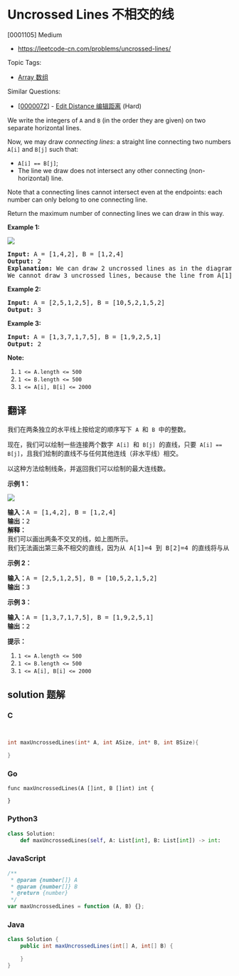 # Uncrossed Lines 不相交的线

[0001105] Medium

- https://leetcode-cn.com/problems/uncrossed-lines/

Topic Tags:

- [Array 数组](https://leetcode-cn.com/tag/array/)

Similar Questions:

- [[0000072](https://leetcode-cn.com/problems/edit-distance/)] - [Edit Distance 编辑距离](./0000072.edit-distance.md) (Hard)

We write the integers of `A` and `B` (in the order they are given) on two separate horizontal lines.

Now, we may draw _connecting lines_: a straight line connecting two numbers `A[i]` and `B[j]` such that:

- `A[i] == B[j]`;
- The line we draw does not intersect any other connecting (non-horizontal) line.

Note that a connecting lines cannot intersect even at the endpoints: each number can only belong to one connecting line.

Return the maximum number of connecting lines we can draw in this way.

**Example 1:**

![](https://assets.leetcode.com/uploads/2019/04/26/142.png)

<pre><strong>Input: </strong>A = <span id="example-input-1-1">[1,4,2]</span>, B = <span id="example-input-1-2">[1,2,4]</span>
<strong>Output: </strong><span id="example-output-1">2</span>
<strong>Explanation: </strong>We can draw 2 uncrossed lines as in the diagram.
We cannot draw 3 uncrossed lines, because the line from A[1]=4 to B[2]=4 will intersect the line from A[2]=2 to B[1]=2.
</pre>

**Example 2:**

<pre><strong>Input: </strong>A = <span id="example-input-2-1">[2,5,1,2,5]</span>, B = <span id="example-input-2-2">[10,5,2,1,5,2]</span>
<strong>Output: </strong><span id="example-output-2">3</span>
</pre>

**Example 3:**

<pre><strong>Input: </strong>A = <span id="example-input-3-1">[1,3,7,1,7,5]</span>, B = <span id="example-input-3-2">[1,9,2,5,1]</span>
<strong>Output: </strong><span id="example-output-3">2</span></pre>

**Note:**

1.  `1 <= A.length <= 500`
2.  `1 <= B.length <= 500`
3.  `1 <= A[i], B[i] <= 2000`

## 翻译

我们在两条独立的水平线上按给定的顺序写下  `A`  和  `B`  中的整数。

现在，我们可以绘制一些连接两个数字  `A[i]`  和  `B[j]`  的直线，只要  `A[i] == B[j]`，且我们绘制的直线不与任何其他连线（非水平线）相交。

以这种方法绘制线条，并返回我们可以绘制的最大连线数。

**示例 1：**

**![](https://assets.leetcode-cn.com/aliyun-lc-upload/uploads/2019/04/28/142.png)**

<pre><strong>输入：</strong>A = [1,4,2], B = [1,2,4]
<strong>输出：</strong>2
<strong>解释：
</strong>我们可以画出两条不交叉的线，如上图所示。
我们无法画出第三条不相交的直线，因为从 A[1]=4 到 B[2]=4 的直线将与从 A[2]=2 到 B[1]=2 的直线相交。</pre>

**示例 2：**

<pre><strong>输入：</strong>A = [2,5,1,2,5], B = [10,5,2,1,5,2]
<strong>输出：</strong>3
</pre>

**示例 3：**

<pre><strong>输入：</strong>A = [1,3,7,1,7,5], B = [1,9,2,5,1]
<strong>输出：</strong>2</pre>

**提示：**

1.  `1 <= A.length <= 500`
2.  `1 <= B.length <= 500`
3.  `1 <= A[i], B[i] <= 2000`

## solution 题解

### C

```c


int maxUncrossedLines(int* A, int ASize, int* B, int BSize){

}


```

### Go

```golang
func maxUncrossedLines(A []int, B []int) int {

}
```

### Python3

```python
class Solution:
    def maxUncrossedLines(self, A: List[int], B: List[int]) -> int:

```

### JavaScript

```javascript
/**
 * @param {number[]} A
 * @param {number[]} B
 * @return {number}
 */
var maxUncrossedLines = function (A, B) {};
```

### Java

```java
class Solution {
    public int maxUncrossedLines(int[] A, int[] B) {

    }
}
```
